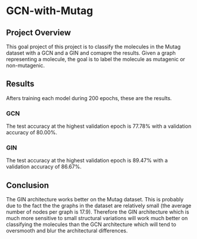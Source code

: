 # GCN-with-Mutag
## Project Overview

This goal project of this project is to classify the molecules in the Mutag dataset with a GCN and a GIN and comapre the results. Given a graph representing a molecule, the goal is to label the molecule as mutagenic or non-mutagenic.

## Results

Afters training each model during 200 epochs, these are the results.

### GCN
The test accuracy at the highest validation epoch is 77.78% with a validation accuracy of 80.00%.

### GIN
The test accuracy at the highest validation epoch is 89.47% with a validation accuracy of 86.67%.

## Conclusion

The GIN architecture works better on the Mutag dataset. This is probably due to the fact the the graphs in the dataset are relatively small (the average number of nodes per graph is 17.9). Therefore the GIN architecture which is much more sensitive to small structural variations will work much better on classifying the molecules than the GCN architecture which will tend to oversmooth and blur the architectural differences.
